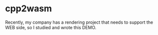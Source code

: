 # cpp2wasm
Recently, my company has a rendering project that needs to support the WEB side, so I studied and wrote this DEMO.

